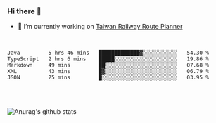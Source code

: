 ### Hi there 👋

- 🔭 I’m currently working on [Taiwan Railway Route Planner](https://github.com/Taiwan-Railway-Route-Planner)

<br/>

<!--START_SECTION:waka-->
```text
Java         5 hrs 46 mins   █████████████▓░░░░░░░░░░░   54.30 % 
TypeScript   2 hrs 6 mins    █████░░░░░░░░░░░░░░░░░░░░   19.86 % 
Markdown     49 mins         ██░░░░░░░░░░░░░░░░░░░░░░░   07.68 % 
XML          43 mins         █▓░░░░░░░░░░░░░░░░░░░░░░░   06.79 % 
JSON         25 mins         █░░░░░░░░░░░░░░░░░░░░░░░░   03.95 % 
```
<!--END_SECTION:waka-->

<br/>
<br/>

![Anurag's github stats](https://github-readme-stats.vercel.app/api?username=DepickereSven&show_icons=true&theme=tokyonight)



<!--
**DepickereSven/DepickereSven** is a ✨ _special_ ✨ repository because its `README.md` (this file) appears on your GitHub profile.

Here are some ideas to get you started:

- 🔭 I’m currently working on ...
- 🌱 I’m currently learning ...
- 👯 I’m looking to collaborate on ...
- 🤔 I’m looking for help with ...
- 💬 Ask me about ...
- 📫 How to reach me: ...
- 😄 Pronouns: ...
- ⚡ Fun fact: ...
-->
